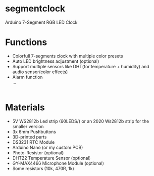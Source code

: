 # segmentclock
Arduino 7-Segment RGB LED Clock 

# Functions
- Colorfull 7-segments clock with multiple color presets</br>
- Auto LED brightness adjustment (optional)</br>
- Support multiple sensors like DHT(for temperature + humidity) and audio sensor(color effects)</br>
- Alarm function</br>
…</br></br>

# Materials
- 5V WS2812b Led strip (60LEDS/) or an 2020 Ws2812b strip for the smaller version</br>
- 3x 6mm Pushbuttons</br>
- 3D-printed parts</br>
- DS3231 RTC Module</br>
- Arduino Nano (or my custom PCB)</br>
- Photo-Resistor (optional)</br>
- DHT22 Temperature Sensor (optional)</br>
- GY-MAX4466 Microphone Module (optional)</br>
- Some resistors (10k, 470R, 1k)</br>
